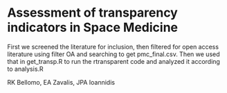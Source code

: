 # Assessment of transparency indicators in Space Medicine
First we screened the literature for inclusion, then filtered for open access literature using filter OA and searching to get pmc_final.csv. Then we used that in get_transp.R to run the rtransparent code and analyzed it according to analysis.R

RK Bellomo, EA Zavalis, JPA Ioannidis
